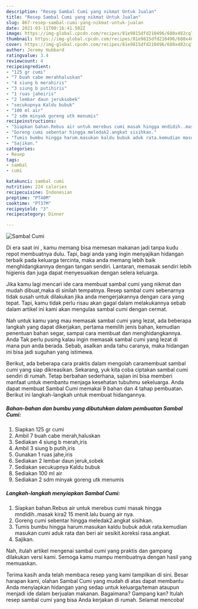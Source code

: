 ```yaml
---
description: "Resep Sambal Cumi yang nikmat Untuk Jualan"
title: "Resep Sambal Cumi yang nikmat Untuk Jualan"
slug: 867-resep-sambal-cumi-yang-nikmat-untuk-jualan
date: 2021-03-11T00:16:41.502Z
image: https://img-global.cpcdn.com/recipes/81e9815dfd210496/680x482cq70/sambal-cumi-foto-resep-utama.jpg
thumbnail: https://img-global.cpcdn.com/recipes/81e9815dfd210496/680x482cq70/sambal-cumi-foto-resep-utama.jpg
cover: https://img-global.cpcdn.com/recipes/81e9815dfd210496/680x482cq70/sambal-cumi-foto-resep-utama.jpg
author: Jeremy Hubbard
ratingvalue: 3.4
reviewcount: 4
recipeingredient:
- "125 gr cumi"
- "7 buah cabe merahhaluskan"
- "4 siung b merahiris"
- "3 siung b putihiris"
- "1 ruas jaheiris"
- "2 lembar daun jeruksobek"
- "secukupnya Kaldu bubuk"
- "100 ml air"
- "2 sdm minyak goreng utk menumis"
recipeinstructions:
- "Siapkan bahan.Rebus air untuk merebus cumi masak hingga mndidih..masak kira2 15 menit.lalu buang air nya."
- "Goreng cumi sebentar hingga meledak2.angkat sisihkan."
- "Tumis bumbu hingga harum.masukan kaldu bubuk aduk rata.kemudian masukan cumi aduk rata dan beri air sesikit.koreksi rasa.angkat."
- "Sajikan."
categories:
- Resep
tags:
- sambal
- cumi

katakunci: sambal cumi 
nutrition: 224 calories
recipecuisine: Indonesian
preptime: "PT40M"
cooktime: "PT37M"
recipeyield: "3"
recipecategory: Dinner

---
```



![Sambal Cumi](https://img-global.cpcdn.com/recipes/81e9815dfd210496/680x482cq70/sambal-cumi-foto-resep-utama.jpg)

Di era  saat ini , kamu memang bisa memesan makanan jadi tanpa kudu repot membuatnya dulu. Tapi, bagi anda yang ingin menyajikan hidangan terbaik pada keluarga tercinta, maka anda memang lebih baik menghidangkannya dengan tangan sendiri. Lantaran, memasak sendiri lebih higienis dan juga dapat menyesuaikan dengan selera keluarga.

Jika kamu lagi mencari ide cara membuat sambal cumi yang nikmat dan mudah dibuat,maka di sinilah tempatnya. Resep sambal cumi  sebenarnya tidak susah untuk dilakukan jika anda mengerjakannya dengan cara yang tepat. Tapi, kamu tidak perlu risau akan gagal dalam melakukannya 
sebab dalam artikel ini kami akan mengulas sambal cumi dengan cermat.  



Nah untuk kamu yang mau memasak sambal cumi yang lezat, ada beberapa langkah yang dapat dikerjakan, pertama memilih jenis bahan, kemudian penentuan bahan segar, sampai cara membuat dan menghidangkannya. Anda Tak perlu pusing kalau ingin memasak sambal cumi yang lezat di mana pun anda berada. Sebab, asalkan anda  tahu caranya, maka hidangan ini bisa jadi suguhan yang istimewa.

Berikut, ada beberapa cara praktis  dalam mengolah caramembuat sambal cumi yang siap dikreasikan. Sekarang, yuk kita coba ciptakan sambal cumi sendiri di rumah. Tetap berbahan sederhana, sajian ini bisa memberi manfaat untuk membantu menjaga kesehatan tubuhmu sekeluarga. Anda dapat membuat Sambal Cumi memakai 9 bahan dan 4 tahap pembuatan. Berikut ini langkah-langkah untuk membuat hidangannya.

<!--inarticleads1-->

##### Bahan-bahan dan bumbu yang dibutuhkan dalam pembuatan Sambal Cumi:

1. Siapkan 125 gr cumi
1. Ambil 7 buah cabe merah,haluskan
1. Sediakan 4 siung b merah,iris
1. Ambil 3 siung b putih,iris
1. Gunakan 1 ruas jahe,iris
1. Sediakan 2 lembar daun jeruk,sobek
1. Sediakan secukupnya Kaldu bubuk
1. Sediakan 100 ml air
1. Sediakan 2 sdm minyak goreng utk menumis




<!--inarticleads2-->

##### Langkah-langkah menyiapkan Sambal Cumi:

1. Siapkan bahan.Rebus air untuk merebus cumi masak hingga mndidih..masak kira2 15 menit.lalu buang air nya.
1. Goreng cumi sebentar hingga meledak2.angkat sisihkan.
1. Tumis bumbu hingga harum.masukan kaldu bubuk aduk rata.kemudian masukan cumi aduk rata dan beri air sesikit.koreksi rasa.angkat.
1. Sajikan.




Nah, itulah artikel mengenai  sambal cumi  yang praktis dan gampang dilakukan versi kami. Semoga kamu mampu membuatnya dengan hasil yang memuaskan. 

Terima kasih anda telah membaca resep yang kami tampilkan di sini. Besar harapan kami, olahan  Sambal Cumi yang mudah di atas dapat membantu Anda menyiapkan hidangan yang sedap untuk keluarga/teman ataupun menjadi ide dalam berjualan makanan. Bagaimana? Gampang kan? Itulah resep sambal cumi yang bisa Anda kerjakan di rumah. Selamat mencoba!

